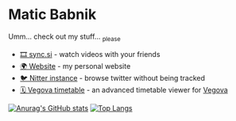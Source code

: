 # Matic Babnik

Umm... check out my stuff...
<sub>please</sub>

-   [🎞️ sync.si](https://sync.si/) - watch videos with your friends
-   [🌍 Website](https://babnik.io/) - my personal website
-   [🐦 Nitter instance](https://ntr.sync.si) - browse twitter without being tracked
-   [🗓️ Vegova timetable](https://v.sync.si) - an advanced timetable viewer for [Vegova](https://www.vegova.si/)

[![Anurag's GitHub stats](https://github-readme-stats.vercel.app/api?username=maticbabnik&hide_rank=true)](https://github.com/anuraghazra/github-readme-stats)
[![Top Langs](https://github-readme-stats.vercel.app/api/top-langs/?username=maticbabnik&layout=compact&hide=C,CMake)](https://github.com/anuraghazra/github-readme-stats)
